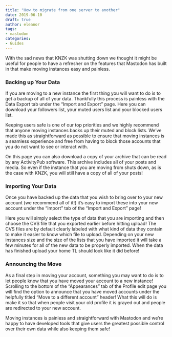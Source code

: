 ```yaml
---
title: "How to migrate from one server to another"
date: 2019-06-10
draft: true
author: eleanor
tags:
- mastodon
categories:
- Guides
---
```


With the sad news that KNZK was shutting down we thought it might be useful for people to have a refresher on the features that Mastodon has built in that make moving instances easy and painless.<!-- more -->

### Backing up Your Data

If you are moving to a new instance the first thing you will want to do is to get a backup of all of your data. Thankfully this process is painless with the Data Export tab under the “Import and Export” page. Here you can download your followers list, your muted users list and your blocked users list. 

Keeping users safe is one of our top priorities and we highly recommend that anyone moving instances backs up their muted and block lists. We’ve made this as straightforward as possible to ensure that moving instances is a seamless experience and free from having to block those accounts that you do not want to see or interact with.

On this page you can also download a copy of your archive that can be read by any ActivityPub software. This archive includes all of your posts and media. So even if the instance that you are moving from shuts down, as is the case with KNZK, you will still have a copy of all of your posts!

### Importing Your Data

Once you have backed up the data that you wish to bring over to your new account (we recommend all of it!) it’s easy to import these into your new account under the “Import” tab of the “Import and Export” page! 

Here you will simply select the type of data that you are importing and then choose the CVS file that you exported earlier before hitting upload! The CVS files are by default clearly labeled with what kind of data they contain to make it easier to know which file to upload. Depending on your new instances size and the size of the lists that you have imported it will take a few minutes for all of the new data to be properly imported. When the data has finished upload your home TL should look like it did before!

### Announcing the Move

As a final step in moving your account, something you may want to do is to let people know that you have moved your account to a new instance! Scrolling to the bottom of the “Appearances” tab of the Profile edit page you will find the option to announce that you have moved accounts under the helpfully titled “Move to a different account” header! What this will do is make it so that when people visit your old profile it is grayed out and people are redirected to your new account. 

Moving instances is painless and straightforward with Mastodon and we’re happy to have developed tools that give users the greatest possible control over their own data while also keeping them safe! 
